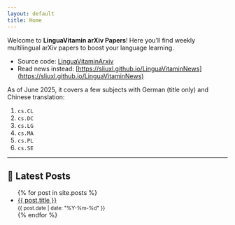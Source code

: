 ```yaml
---
layout: default
title: Home
---
```


Welcome to **LinguaVitamin arXiv Papers**!
Here you’ll find weekly multilingual arXiv papers to boost your language learning.

- Source code: [LinguaVitaminArxiv](https://github.com/sliuxl/LinguaVitaminArxiv)
- Read news instead: [https://sliuxl.github.io/LinguaVitaminNews](https://sliuxl.github.io/LinguaVitaminNews)

As of June 2025,
it covers a few subjects with German (title only) and Chinese translation:

1. `cs.CL`
1. `cs.DC`
1. `cs.LG`
1. `cs.MA`
1. `cs.PL`
1. `cs.SE`


---

## 📰 Latest Posts

<ul>
  {% for post in site.posts %}
    <li>
      <a href="{{ site.baseurl }}{{ post.url }}">{{ post.title }}</a><br />
      <small>{{ post.date | date: "%Y-%m-%d" }}</small>
    </li>
  {% endfor %}
</ul>
